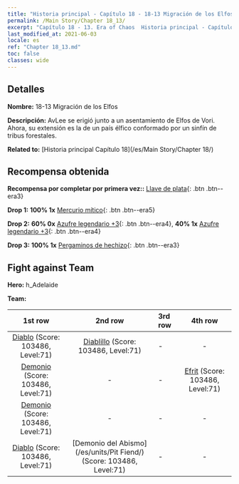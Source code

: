 ```yaml
---
title: "Historia principal - Capítulo 18 - 18-13 Migración de los Elfos"
permalink: /Main Story/Chapter 18_13/
excerpt: "Capítulo 18 - 13. Era of Chaos  Historia principal - Capítulo 18_13. 18-13 Migración de los Elfos"
last_modified_at: 2021-06-03
locale: es
ref: "Chapter 18_13.md"
toc: false
classes: wide
---
```


## Detalles

 **Nombre:** 18-13 Migración de los Elfos

 **Descripción:** AvLee se erigió junto a un asentamiento de Elfos de Vori. Ahora, su extensión es la de un país élfico conformado por un sinfín de tribus forestales.

 **Related to:** [Historia principal Capítulo 18](/es/Main Story/Chapter 18/)

## Recompensa obtenida

 **Recompensa por completar por primera vez::** [Llave de plata](/ItemsES/con_693/){: .btn .btn--era3}

 **Drop 1:** **100% 1x** [Mercurio mítico](/ItemsES/mat_63/){: .btn .btn--era5}

 **Drop 2:** **60% 0x** [Azufre legendario +3](/ItemsES/mat_57/){: .btn .btn--era4}, **40% 1x** [Azufre legendario +3](/ItemsES/mat_57/){: .btn .btn--era4}

 **Drop 3:** **100% 1x** [Pergaminos de hechizo](/ItemsES/con_694/){: .btn .btn--era3}


## Fight against Team
 **Hero:** h_Adelaide

 **Team:**


  | 1st row | 2nd row | 3rd row | 4th row |
  |:----:|:----:|:----|:----:|
  | [Diablo](/es/units/Devil/) (Score: 103486, Level:71)  | [Diablillo](/es/units/Imp/) (Score: 103486, Level:71)  | - | - |
  | [Demonio](/es/units/Demon/) (Score: 103486, Level:71)  | - | - | [Efrit](/es/units/Efreeti/) (Score: 103486, Level:71)  |
  | [Demonio](/es/units/Demon/) (Score: 103486, Level:71)  | - | - | - |
  | [Diablo](/es/units/Devil/) (Score: 103486, Level:71)  | [Demonio del Abismo](/es/units/Pit Fiend/) (Score: 103486, Level:71)  | - | - |


